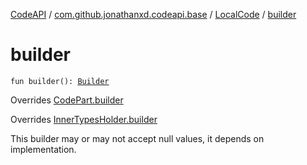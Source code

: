 [CodeAPI](../../index.md) / [com.github.jonathanxd.codeapi.base](../index.md) / [LocalCode](index.md) / [builder](.)

# builder

`fun builder(): `[`Builder`](-builder/index.md)

Overrides [CodePart.builder](../../com.github.jonathanxd.codeapi/-code-part/builder.md)

Overrides [InnerTypesHolder.builder](../-inner-types-holder/builder.md)

This builder may or may not accept null values, it depends on implementation.

